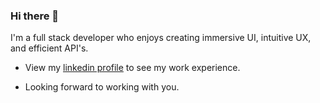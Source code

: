 ### Hi there 👋

I'm a full stack developer who enjoys creating immersive UI, intuitive UX, and efficient API's. 

- View my [linkedin profile](https://www.linkedin.com/in/cjogles/) to see my work experience.

- Looking forward to working with you.
